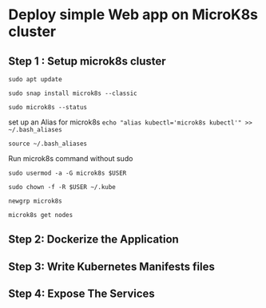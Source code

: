 # Deploy simple Web app on MicroK8s cluster

## Step 1 : Setup microk8s cluster
`` sudo apt update ``

`` sudo snap install microk8s --classic ``

`` sudo microk8s --status ``

set up an Alias for microk8s
`` echo "alias kubectl='microk8s kubectl'" >> ~/.bash_aliases ``

``source ~/.bash_aliases ``


Run microk8s command without sudo 

`` sudo usermod -a -G microk8s $USER ``

`` sudo chown -f -R $USER ~/.kube ``

`` newgrp microk8s ``

`` microk8s get nodes ``


## Step 2: Dockerize the Application

## Step 3: Write Kubernetes Manifests files

## Step 4: Expose The Services
